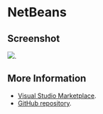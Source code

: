 # NetBeans



## Screenshot
![](https://raw.githubusercontent.com/gerane/VSCodeThemes/master/gerane.Theme-NetBeans/screenshot.png).


## More Information
* [Visual Studio Marketplace](https://marketplace.visualstudio.com/items/gerane.Theme-NetBeans).
* [GitHub repository](https://github.com/gerane/VSCodeThemes).
